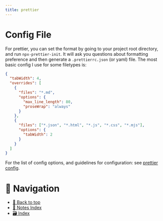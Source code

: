 ```yaml
---
title: prettier
---
```


# Config File

For prettier, you can set the format by going to your project root directory,
and run `npx-prettier-init`. It will ask you questions about formatting
preference and then generate a `.prettierrc.json` (or yaml) file. The most basic
config I use for some filetypes is:

```json
{
  "tabWidth": 4,
  "overrides": [
    {
      "files": "*.md",
      "options": {
        "max_line_length": 80,
        "proseWrap": "always"
      }
    },
    {
      "files": ["*.json", "*.html", "*.js", "*.css", "*.mjs"],
      "options": {
        "tabWidth": 2
      }
    }
  ]
}
```

For the list of config options, and guidelines for configuration: see
[prettier config](https://prettier.io/docs/en/options.html).

# 🧭 Navigation

- [🔼 Back to top](#)
- [📑 Notes Index](../../index.md)
- [🗃️ Index](/media/mikeX/Nextcloud/index.md)
